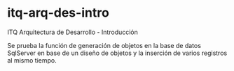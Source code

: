 # itq-arq-des-intro
ITQ Arquitectura de Desarrollo - Introducción

Se prueba la función de generación de objetos en la base de datos SqlServer en base de un diseño de objetos y la inserción de varios registros al mismo tiempo.
